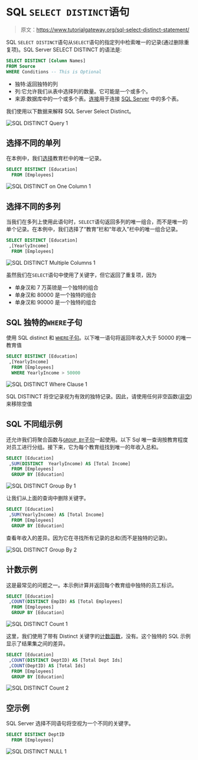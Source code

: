 # SQL `SELECT DISTINCT`语句

> 原文：<https://www.tutorialgateway.org/sql-select-distinct-statement/>

SQL `SELECT DISTINCT`语句从`SELECT`语句的指定列中检索唯一的记录(通过删除重复项)。SQL Server SELECT DISTINCT 的语法是:

```sql
SELECT DISTINCT [Column Names]
FROM Source
WHERE Conditions -- This is Optional
```

*   独特:返回独特的列
*   列:它允许我们从表中选择列的数量。它可能是一个或多个。
*   来源:数据库中的一个或多个表。[连接](https://www.tutorialgateway.org/sql-joins/)用于连接 [SQL Server](https://www.tutorialgateway.org/sql/) 中的多个表。

我们使用以下数据来解释 SQL Server Select Distinct。

![SQL DISTINCT Query 1](img/a11cd5d54e2850e9fb091f51021b4c2e.png)

## 选择不同的单列

在本例中，我们[选择](https://www.tutorialgateway.org/sql-select-statement/)教育栏中的唯一记录。

```sql
SELECT DISTINCT [Education]
  FROM [Employees]
```

![SQL DISTINCT on One Column 1](img/0642289956ed370a48b90d6773b75273.png)

## 选择不同的多列

当我们在多列上使用此语句时，`SELECT`语句返回多列的唯一组合，而不是唯一的单个记录。在本例中，我们选择了“教育”栏和“年收入”栏中的唯一组合记录。

```sql
SELECT DISTINCT [Education]
 ,[YearlyIncome]
  FROM [Employees]
```

![SQL DISTINCT Multiple Columns 1](img/d32074f8f6e65d8e28341b18675524b0.png)

虽然我们在`SELECT`语句中使用了关键字，但它返回了重复项，因为

*   单身汉和 7 万英镑是一个独特的组合
*   单身汉和 80000 是一个独特的组合
*   单身汉和 90000 是一个独特的组合

## SQL 独特的`WHERE`子句

使用 SQL distinct 和 [`WHERE`子句](https://www.tutorialgateway.org/sql-where-clause/)。以下唯一语句将返回年收入大于 50000 的唯一教育值

```sql
SELECT DISTINCT [Education]
 ,[YearlyIncome]
  FROM [Employees]
  WHERE YearlyIncome > 50000
```

![SQL DISTINCT Where Clause 1](img/1193a831a85ad78ba62907a8a3a356f4.png)

SQL DISTINCT 将空记录视为有效的独特记录。因此，请使用任何非空函数([非空](https://www.tutorialgateway.org/sql-is-not-null/))来移除空值

## SQL 不同组示例

还允许我们将聚合函数与[`GROUP BY`子句](https://www.tutorialgateway.org/sql-group-by-clause/)一起使用。以下 Sql 唯一查询按教育程度对员工进行分组。接下来，它为每个教育组找到唯一的年收入总和。

```sql
SELECT [Education]
 ,SUM(DISTINCT  YearlyIncome) AS [Total Income]
  FROM [Employees]
  GROUP BY [Education]
```

![SQL DISTINCT Group By 1](img/98421ef6a30ceb286306c0897564117b.png)

让我们从上面的查询中删除关键字。

```sql
SELECT [Education]
 ,SUM(YearlyIncome) AS [Total Income]
  FROM [Employees]
  GROUP BY [Education]
```

查看年收入的差异。因为它在寻找所有记录的总和(而不是独特的记录)。

![SQL DISTINCT Group By 2](img/3081f7d3e76a6aca9fb5abb8b31bcc0f.png)

## 计数示例

这是最常见的问题之一。本示例计算并返回每个教育组中独特的员工标识。

```sql
SELECT [Education]
 ,COUNT(DISTINCT EmpID) AS [Total Employees]
  FROM [Employees]
  GROUP BY [Education]
```

![SQL DISTINCT Count 1](img/e53852ff815aa64f1ecb2d2ec31e65b4.png)

这里，我们使用了带有 Distinct 关键字的[计数函数](https://www.tutorialgateway.org/sql-count-function/)，没有。这个独特的 SQL 示例显示了结果集之间的差异。

```sql
SELECT [Education]
 ,COUNT(DISTINCT DeptID) AS [Total Dept Ids]
 ,COUNT(DeptID) AS [Total Ids]
  FROM [Employees]
  GROUP BY [Education]
```

![SQL DISTINCT Count 2](img/89b94ca17100a39e799a449ba5e778c5.png)

## 空示例

SQL Server 选择不同语句将空视为一个不同的关键字。

```sql
SELECT DISTINCT DeptID
  FROM [Employees]
```

![SQL DISTINCT NULL 1](img/4edb7bb0b70b0a8d9eb21a8541a61b6f.png)